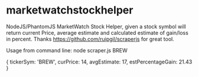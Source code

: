 # marketwatchstockhelper
NodeJS/PhantomJS MarketWatch Stock Helper, given a stock symbol will return current Price, average estimate and calculated estimate of gain/loss in percent.  Thanks https://github.com/ruipgil/scraperjs for great tool.


Usage from command line:
node scraper.js BREW

{ tickerSym: 'BREW',
  curPrice: 14,
  avgEstimate: 17,
  estPercentageGain: 21.43 }
